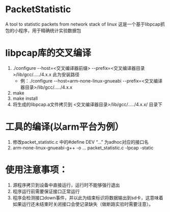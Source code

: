PacketStatistic
===============

A tool to statistic packets from network stack of linux
这是一个基于libpcap抓包的小程序，用于精确统计实验数据包

# libpcap库的交叉编译
 1. ./configure --host=<交叉编译器前缀> --prefix=<交叉编译器目录>/lib/gcc/...../4.x.x  此为安装路径
     * 例：./configure --host=arm-none-linux-gnueabi --prefix=<交叉编译器目录>/lib/gcc/...../4.x.x
 2. make
 3. make install
 3. 将生成的libpcap.a文件拷贝到 <交叉编译器目录>/lib/gcc/...../4.x.x/ 目录下
 
 
# 工具的编译(以arm平台为例）
 1. 修改packet_statistic.c 中的#define DEV “...” 为adhoc对应的接口名
 2. arm-none-linux-gnueabi-g++ -o ...  packet_statistic.c -lpcap -static
 
 
# 使用注意事项：
 1. 源程序拷贝到设备中直接运行，运行时不能够强行退出
 2. 程序运行前需要保证接口正常运行
 3. 程序会检测接口down事件，并以此为结束标识将数据输出到sd卡，这意味着如果运行还未结束时关闭接口会使记录缺失（做断路实验时需要注意）。

